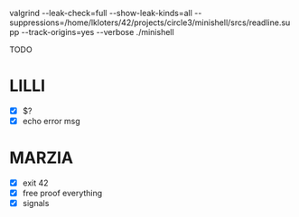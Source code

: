 


valgrind --leak-check=full --show-leak-kinds=all --suppressions=/home/lkloters/42/projects/circle3/minishell/srcs/readline.supp --track-origins=yes --verbose ./minishell


TODO

# LILLI
- [x] $?
- [x] echo error msg

# MARZIA
- [x] exit 42
- [x] free proof everything
- [x] signals
